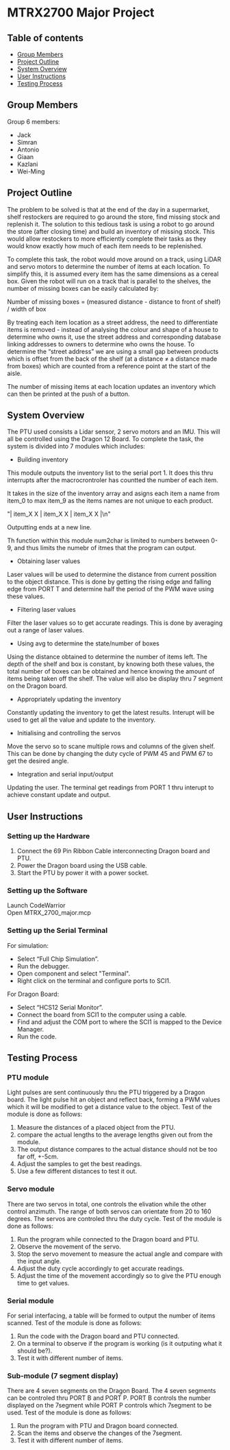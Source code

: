 # MTRX2700 Major Project

## Table of contents
- [Group Members](#group-members)
- [Project Outline](#project-outline)
- [System Overview](#system-overview)
- [User Instructions](#user-instructions)
- [Testing Process](#testing-process)



## Group Members
Group 6 members:  
- Jack
- Simran
- Antonio
- Giaan
- Kazlani
- Wei-Ming

## Project Outline
The problem to be solved is that at the end of the day in a supermarket, shelf restockers are required to go around the store, find missing stock and replenish it. The solution to this tedious task is using a robot to go around the store (after closing time) and build an inventory of missing stock. This would allow restockers to more efficiently complete their tasks as they would know exactly how much of each item needs to be replenished. 

To complete this task, the robot would move around on a track, using LiDAR and servo motors to determine the number of items at each location. To simplify this, it is assumed every item has the same dimensions as a cereal box. Given the robot will run on a track that is parallel to the shelves, the number of missing boxes can be easily calculated by:

Number of missing boxes = (measured distance - distance to front of shelf) / width of box

By treating each item location as a street address, the need to differentiate items is removed - instead of analysing the colour and shape of a house to determine who owns it, use the street address and corresponding database linking addresses to owners to determine who owns the house. To determine the “street address” we are using a small gap between products which is offset from the back of the shelf (at a distance ≠ a distance made from boxes) which are counted from a reference point at the start of the aisle. 

The number of missing items at each location updates an inventory which can then be printed at the push of a button.

## System Overview 
The PTU used consists a Lidar sensor, 2 servo motors and an IMU. This will all be controlled using the Dragon 12 Board. To complete the task, the system is divided into 7 modules which includes:
- Building inventory

This module outputs the inventory list to the serial port 1. It does this thru interrupts after the macrocrontroler has countted the number of each item.

It takes in the size of the inventory array and asigns each item a name from item_0 to max item_9 as the items names are not unique to each product.

"|  item_X    X  |  item_X    X  |  item_X    X  |\n" 

Outputting ends at a new line.

Th function within this module num2char is limited to numbers between 0-9, and thus limits the numebr of itmes that the program can output. 
- Obtaining laser values

Laser values will be used to determine the distance from current possition to the object distance. This is done by getting the rising edge and falling edge from PORT T and determine half the period of the PWM wave using these values.
- Filtering laser values

Filter the laser values so to get accurate readings. This is done by averaging out a range of laser values.
- Using avg to determine the state/number of boxes

Using the distance obtained to determine the number of items left. The depth of the shelf and box is constant, by knowing both these values, the total number of boxes can be obtained and hence knowing the amount of items being taken off the shelf. The value will also be display thru 7 segment on the Dragon board. 
- Appropriately updating the inventory

Constantly updating the inventory to get the latest results. Interupt will be used to get all the value and update to the inventory.
- Initialising and controlling the servos

Move the servo so to scane multiple rows and columns of the given shelf. This can be done by changing the duty cycle of PWM 45 and PWM 67 to get the desired angle. 
- Integration and serial input/output 

Updating the user. The terminal get readings from PORT 1 thru interupt to achieve constant update and output. 
## User Instructions 
 
### Setting up the Hardware 
1. Connect the 69 Pin Ribbon Cable interconnecting Dragon board and PTU.
2. Power the Dragon board using the USB cable. 
3. Start the PTU by power it with a power socket.   

### Setting up the Software 
Launch CodeWarrior   
Open MTRX_2700_major.mcp  

### Setting up the Serial Terminal  
For simulation:
- Select “Full Chip Simulation”. 
- Run the debugger. 
- Open component and select "Terminal".
- Right click on the terminal and configure ports to SCI1.

For Dragon Board:
- Select “HCS12 Serial Monitor”. 
- Connect the board from SCI1 to the computer using a cable.
- Find and adjust the COM port to where the SCI1 is mapped to the Device Manager. 
- Run the code.  

## Testing Process  
### PTU module 
Light pulses are sent continuously thru the PTU triggered by a Dragon board. The light pulse hit an object and reflect back, forming a PWM values which it will be modified to get a distance value to the object.
Test of the module is done as follows:
1. Measure the distances of a placed object from the PTU.
2. compare the actual lengths to the average lengths given out from the module.
3. The output distance compares to the actual distance should not be too far off, +-5cm.
4. Adjust the samples to get the best readings.
5. Use a few different distances to test it out. 

### Servo module 
There are two servos in total, one controls the elivation while the other control anzimuth. The range of both servos can orientate from 20 to 160 degrees. The servos are controled thru the duty cycle.
Test of the module is done as follows:
1. Run the program while connected to the Dragon board and PTU.
2. Observe the movement of the servo.
3. Stop the servo movement to measure the actual angle and compare with the input angle.
4. Adjust the duty cycle accordingly to get accurate readings.
5. Adjust the time of the movement accordingly so to give the PTU enough time to get values.

### Serial module 
For serial interfacing, a table will be formed to output the number of items scanned. 
Test of the module is done as follows:
1. Run the code with the Dragon board and PTU connected.
2. On a terminal to observe if the program is working (is it outputing what it should be?).
3. Test it with different number of items.

### Sub-module (7 segment display)
There are 4 seven segments on the Dragon Board. The 4 seven segments can be controled thru PORT B and PORT P. PORT B controls the number displayed on the 7segment while PORT P controls which 7segment to be used. 
Test of the module is done as follows:
1. Run the program with PTU and Dragon board connected.
2. Scan the items and observe the changes of the 7segment.
3. Test it with different number of items.
